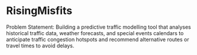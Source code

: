 # RisingMisfits
Problem Statement: Building a predictive traffic modelling tool that analyses historical traffic data, weather forecasts, and special events calendars to anticipate traffic congestion hotspots and recommend alternative routes or travel times to avoid delays.

